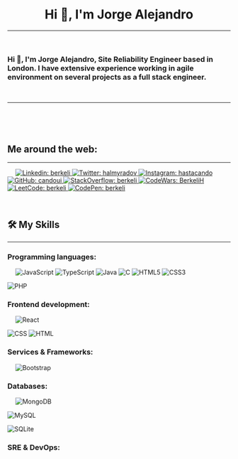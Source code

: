 <h1 align="center">Hi 👋, I'm Jorge Alejandro</h1>


-------------------
&emsp;
<h3 align="left">Hi 👋, I'm Jorge Alejandro, Site Reliability Engineer based in London. I have extensive experience working in agile environment on several projects as a full stack engineer.</h3>
&emsp;

-------------------
&emsp;


&emsp;

## Me around the web:
-------------------


&emsp;
<a href="https://www.linkedin.com/in/berkeli/">
    ![Linkedin: berkeli](https://img.shields.io/badge/-berkeli-blue?style=flat-square&logo=Linkedin&logoColor=white)
</a>
<a href="https://twitter.com/intent/follow?screen_name=halmyradov">
    ![Twitter: halmyradov](https://img.shields.io/twitter/follow/halmyradov?style=social)
</a>
<a href="https://www.instagram.com/halmyradov/">
    ![Instagram: hastacando](https://img.shields.io/badge/-halmyradov-000?&logo=Instagram)
</a>
<a href="https://github.com/berkeli">
    ![GitHub: candoui](https://img.shields.io/github/followers/berkeli?label=follow&style=social)
</a>
<a href="https://stackoverflow.com/users/14958897/berkeli">
    ![StackOverflow: berkeli](https://img.shields.io/stackexchange/stackoverflow/r/14958897?style=social)
</a>
<a href="https://www.codewars.com/users/BerkeliH">
    ![CodeWars: BerkeliH](https://www.codewars.com/users/BerkeliH/badges/small)
</a>
<a href="https://www.leetcode.com/berkeli/">
    ![LeetCode: berkeli](https://img.shields.io/badge/-berkeli-000?&logo=LeetCode)
</a>
<a href="https://codepen.io/berkeli">
    ![CodePen: berkeli](https://img.shields.io/badge/-berkeli-000?&logo=CodePen)
</a>

&emsp;

## 🛠️ My Skills
-------------------
### Programming languages:
&emsp;
![JavaScript](https://img.shields.io/badge/-JavaScript-000?&logo=JavaScript)
![TypeScript](https://img.shields.io/badge/-TypeScript-000?&logo=TypeScript&logoColor=007ACC)
![Java](http://img.shields.io/badge/-Java-5B4638?style=flat-square&logo=java&logoColor=ffffff)
![C](http://img.shields.io/badge/-C-A8B9CC?style=flat-square&logo=c&logoColor=ffffff)
![HTML5](https://img.shields.io/badge/-HTML5-%23E44D27?style=flat-square&logo=html5&logoColor=ffffff)
![CSS3](https://img.shields.io/badge/-CSS3-%231572B6?style=flat-square&logo=css3)




![PHP](https://img.shields.io/badge/-PHP-000?&logo=PHP)

### Frontend development:
&emsp;
![React](https://img.shields.io/badge/-React-000?&logo=React)

![CSS](https://img.shields.io/badge/-CSS-000?&logo=CSS3)
![HTML](https://img.shields.io/badge/-HTML-000?&logo=HTML5)

### Services & Frameworks: 
&emsp;
![Bootstrap](https://img.shields.io/badge/-Bootstrap-563D7C?style=flat-square&logo=Bootstrap)


### Databases:
&emsp;
![MongoDB](https://img.shields.io/badge/-MongoDB-000?&logo=MongoDB)

![MySQL](https://img.shields.io/badge/-MySQL-000?&logo=MySQL)

![SQLite](https://img.shields.io/badge/-SQLite-000?&logo=SQLite)

### SRE & DevOps:


&emsp;



